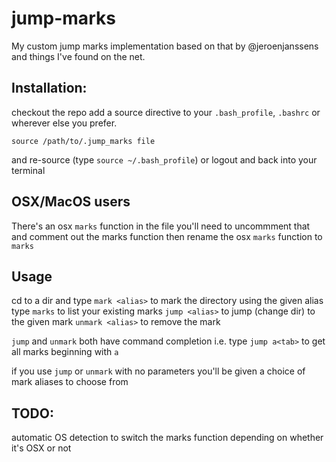 # jump-marks
My custom jump marks implementation based on that by @jeroenjanssens and things I've found on the net.

## Installation:
checkout the repo
add a source directive to your `.bash_profile`, `.bashrc` or wherever else you prefer.

```
source /path/to/.jump_marks file
```
and re-source (type `source ~/.bash_profile`) or logout and back into your terminal

## OSX/MacOS users
There's an osx `marks` function in the file you'll need to uncommment that and comment out the marks function
then rename the osx `marks` function to `marks`

## Usage
cd to a dir and type `mark <alias>` to mark the directory using the given alias
type `marks` to list your existing marks
`jump <alias>` to jump (change dir) to the given mark
`unmark <alias>` to remove the mark

`jump` and `unmark` both have command completion i.e. type `jump a<tab>` to get all marks beginning with `a`

if you use `jump` or `unmark` with no parameters you'll be given a choice of mark aliases to choose from

## TODO:
automatic OS detection to switch the marks function depending on whether it's OSX or not
